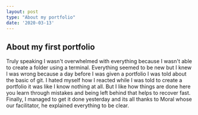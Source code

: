 ```yaml
---
layout: post
type: "About my portfolio"
date: '2020-03-13'
---
```

## About my first portfolio

Truly speaking I wasn't overwhelmed with everything because I wasn't able to create a folder using a terminal.
Everything seemed to be new but I knew l was wrong because a day before I  was given a portfolio I was told about the basic of git.
I hated myself how I reacted while I  was told to create a portfolio it was like I know nothing at all.
But I like how things are done here you learn through mistakes and being left behind that helps to recover fast. 
Finally, I managed to get it done yesterday and its all thanks to Moral whose our facilitator, he explained everything to be clear.

